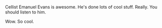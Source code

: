 Cellist Emanuel Evans is awesome.  He's done lots of cool stuff.
Really.  You should listen to him.

Wow.  So cool.  
